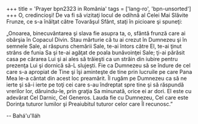 +++
title = 'Prayer bpn2323 in România'
tags = ['lang-ro', 'bpn-unsorted']
+++
O, credincioşi! De va fi să vizitaţi locul de odihnă al Celei Mai Slăvite Frunze, ce s-a înălţat către Tovarăşul Sfânt, staţi în picioare şi spuneţi:

„Onoarea, binecuvântarea şi slava fie asupra ta, o, sfântă frunză care ai obârşia în Copacul Divin. Stau mărturie că tu ai crezut în Dumnezeu şi în semnele Sale, ai răspuns chemării Sale, te-ai întors către El, te-ai ţinut strâns de funia Sa şi te-ai agăţat de poala bunăvoinţei Sale; ţi-ai părăsit casa pe cărarea Lui şi ai ales să trăieşti ca un străin din iubire pentru prezenţa Lui şi dornică să-L slujeşti. Fie ca Dumnezeu să se îndure de cel care s-a apropiat de Tine şi îşi aminteşte de tine prin lucruile pe care Pana Mea le-a cântat din acest loc preamărit. Îl rugăm pe Dumnezeu ca să ne ierte şi să-i ierte pe toţi cei care s-au îndreptat spre tine şi să răspundă vrerilor lor, dăruindu-le, prin graţia Sa minunată, orice ei ar dori. El este cu adevărat Cel Darnic, Cel Generos. Lauda fie cu Dumnezeu, Cel care este Dorinţa tuturor lumilor şi Preaiubitul tuturor celor care Îl recunosc.”

-- Bahá'u'lláh
